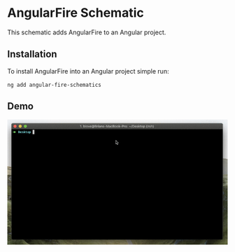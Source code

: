 # AngularFire Schematic

This schematic adds AngularFire to an Angular project.

## Installation

To install AngularFire into an Angular project simple run:

```shell
ng add angular-fire-schematics
```

## Demo

![ng-add-demo](docs/ng-add-angular-fire-schematics.gif)
